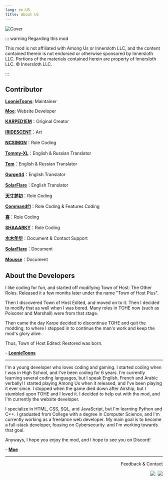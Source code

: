 ```yaml
---
lang: en-US
title: About Us
---
```


![Cover](https://npm.elemecdn.com/tohe-doc-resources@1.0.1/Cover.webp)

::: warning Regarding this mod

This mod is not affiliated with Among Us or Innersloth LLC, and the content contained therein is not endorsed or otherwise sponsored by Innersloth LLC. Portions of the materials contained herein are property of Innersloth LLC. © Innersloth LLC.

:::

## Contributor

[**LoonieToons**](https://github.com/Loonie-Toons/): Maintainer

[**Moe**](https://github.com/0xDrMoe): Website Developer

[**KARPED1EM**](https://github.com/KARPED1EM)：Original Creator

[**IRIDESCENT**](https://space.bilibili.com/434079598)：Art

[**NCSIMON**](https://github.com/NCSIMON)：Role Coding

[**Tommy-XL**](https://github.com/Tommy-XL)：English & Russian Translator

[**Tem**](https://github.com/mogekonik1)：English & Russian Translator

[**Gurge44**](#)：English Translator

[**SolarFlare**](#)：English Translator

[**天寸梦初**](https://github.com/Huier-Huang)：Role Coding

[**Commandf1**](https://github.com/commandf1)：Role Coding & Features Coding

[**喜**](https://github.com/pear666)：Role Coding

[**SHAAARKY**](https://github.com/SHAAARKY)：Role Coding

[**水木年华**](#)：Document & Contact Support

[**SolarFlare**](#)：Document

[**Mousse**](https://github.com/Sand-and-Beans)：Document

## About the Developers

I like coding for fun, and started off modifying Town of Host: The Other Roles. Released it a few months later under the name "Town of Host Plus".

Then I discovered Town of Host Edited, and moved on to it. Then I decided to modify that as well when I was bored. Many roles in TOHE now (such as Poisoner and Marshall) were from that stage. 

Then came the day Karpe decided to discontinue TOHE and quit the modding, to where I stepped in to continue the man's work and keep the mod's glory alive.

Thus, Town of Host Edited: Restored was born.

\- [**LoonieToons**](https://github.com/Loonie-Toons/)

---

I'm a young developer who loves coding and gaming. I started coding when I was in High School, and I've been coding for 6 years. I'm currently learning several coding languages, but I speak English, French and Arabic verbally! I started playing Among Us when it released, and I've been playing it ever since. I stopped when the game died down after Airship, but I stumbled upon TOHE and I loved it. I decided to help out with the mod, and I'm currently the website developer. 

I specialize in HTML, CSS, SQL, and JavaScript, but I'm learning Python and C++. I graduated from College with a degree in Computer Science, and I'm currently working as a freelance web developer. My main goal is to become a full-stack developer, fousing on Cybersecurity. and I'm working towards that goal.

Anyways, I hope you enjoy the mod, and I hope to see you on Discord!

\- [**Moe**](https://github.com/0xDrMoe)

---

<p align="right">Feedback & Contact</p>

<p align="right">
<a href="https://discord.gg/hkk2p9ggv4" target="_blank"><img src="https://img.shields.io/badge/Discord%20-%231DA1F2.svg?&style=for-the-badge&logo=discord&logoColor=white&color=5662f6"/></a>&nbsp;
<a href="https://github.com/Loonie-Toons/TOHE-Restored" target="_blank"><img src="https://img.shields.io/badge/Github%20-%231DA1F2.svg?&style=for-the-badge&logo=github&logoColor=white&color=181717"/></a>
</p>
